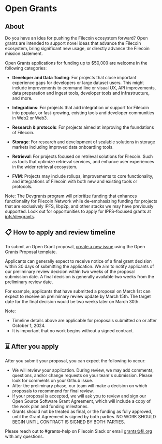 # Open Grants

## About
Do you have an idea for pushing the Filecoin ecosystem forward? Open grants are intended to support novel ideas that advance the Filecoin ecosystem, bring significant new usage, or directly advance the Filecoin mission statement. 

Open Grants applications for funding up to $50,000 are welcome in the following categories:

- **Developer and Data Tooling**: For projects that close important experience gaps for developers or large dataset users. This might include improvements to command line or visual UX, API improvements, data preparation and ingest tools, developer tools and infrastructure, and more.
  
- **Integrations**: For projects that add integration or support for Filecoin into popular, or fast-growing, existing tools and developer communities in Web2 or Web3. 

- **Research & protocols**: For projects aimed at improving the foundations of Filecoin.

- **Storage**: For research and development of scalable solutions in storage markets including improved data onboarding tools.

- **Retrieval**: For projects focused on retrieval solutions for Filecoin. Such as tools that optimize retrieval services, and enhance user experiences in the wider retrieval ecosystem.

- **FVM**: Projects may include rollups, improvements to core functionality, and integrations of Filecoin with both new and existing tools or protocols.

Note: The Devgrants program will prioritize funding that enhances functionality for Filecoin Network while de-emphasizing funding for projects that are exclusively IPFS, libp2p, and other stacks we may have previously supported. Look out for opportunities to apply for IPFS-focused grants at [ipfs/devgrants](https://github.com/ipfs/devgrants).

## 📋 How to apply and review timeline
                                    
To submit an Open Grant proposal, [create a new issue](https://github.com/filecoin-project/devgrants/issues/new?assignees=smagdali%2C+ErinOCon%2C+realChainLife&labels=Open+Grant&projects=&template=open-grant-appolication.md&title=) using the Open Grants Proposal template.

Applicants can generally expect to receive notice of a final grant decision within 30 days of submitting the application. We aim to notify applicants of our preliminary review decision within two weeks of the proposal submission date. A final decision is generally available two weeks from the preliminary review date.

For example, applicants that have submitted a proposal on March 1st can expect to receive an preliminary review update by March 15th. The target date for the final decision would be two weeks later on March 30th.  

Note:
- Timeline details above are applicable for proposals submitted on or after October 1, 2024. 
- It is important that no work begins without a signed contract.
                                                                                                                 
                                               
## ⌛ After you apply

After you submit your proposal, you can expect the following to occur:
- We will review your application. During review, we may add comments, questions, and/or change requests on your team's submission. Please look for comments on your Github issue.
- After the preliminary phase, our team will make a decision on which proposals to recommend for final review.
- If your proposal is accepted, we will ask you to review and sign our Open Source Software Grant Agreement, which will include a copy of the work plan and funding milestones.
- Grants should not be treated as final, or the funding as fully approved, until the Grant Agreement is signed by both parties. NO WORK SHOULD BEGIN UNTIL CONTRACT IS SIGNED BY BOTH PARTIES.

Please reach out to #grants-help on Filecoin Slack or email grants@fil.org with any questions.


